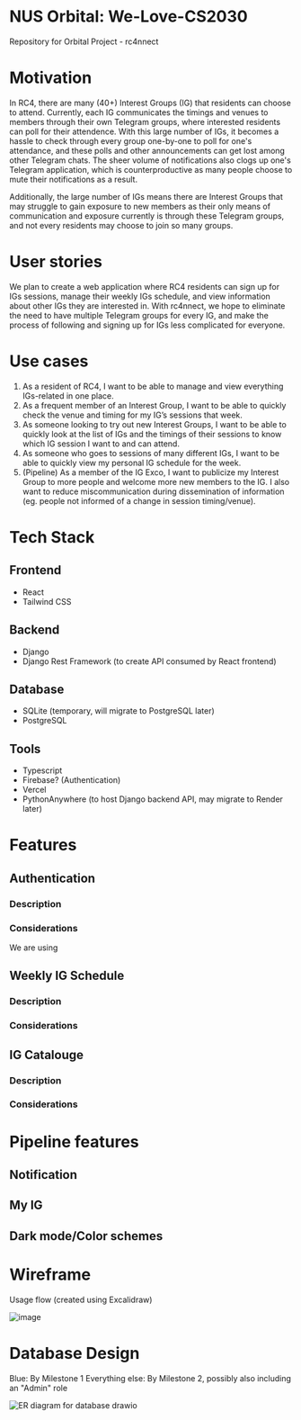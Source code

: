 # NUS Orbital: We-Love-CS2030
Repository for Orbital Project - rc4nnect


# Motivation
In RC4, there are many (40+) Interest Groups (IG) that residents can choose to attend. Currently, each IG communicates the timings and venues to members through their own Telegram groups, where interested residents can poll for their attendence. With this large number of IGs, it becomes a hassle to check through every group one-by-one to poll for one's attendance, and these polls and other announcements can get lost among other Telegram chats. The sheer volume of notifications also clogs up one's Telegram application, which is counterproductive as many people choose to mute their notifications as a result. 

Additionally, the large number of IGs means there are Interest Groups that may struggle to gain exposure to new members as their only means of communication and exposure currently is through these Telegram groups, and not every residents may choose to join so many groups.


# User stories
We plan to create a web application where RC4 residents can sign up for IGs sessions, manage their weekly IGs schedule, and view information about other IGs they are interested in. With rc4nnect, we hope to eliminate the need to have multiple Telegram groups for every IG, and make the process of following and signing up for IGs less complicated for everyone.


# Use cases
1. As a resident of RC4, I want to be able to manage and view everything IGs-related in one place.
2. As a frequent member of an Interest Group, I want to be able to quickly check the venue and timing for my IG’s sessions that week.
3. As someone looking to try out new Interest Groups, I want to be able to quickly look at the list of IGs and the timings of their sessions to know which IG session I want to and can attend.
4. As someone who goes to sessions of many different IGs, I want to be able to quickly view my personal IG schedule for the week. 
5. (Pipeline) As a member of the IG Exco, I want to publicize my Interest Group to more people and welcome more new members to the IG. I also want to reduce miscommunication during dissemination of information (eg. people not informed of a change in session timing/venue).


# Tech Stack
## Frontend
* React
* Tailwind CSS

## Backend
* Django
* Django Rest Framework (to create API consumed by React frontend)

## Database 
* SQLite (temporary, will migrate to PostgreSQL later)
* PostgreSQL 

## Tools
* Typescript
* Firebase? (Authentication)
* Vercel
* PythonAnywhere (to host Django backend API, may migrate to Render later)


# Features
## Authentication
### Description

### Considerations
We are using 

## Weekly IG Schedule
### Description

### Considerations

## IG Catalouge
### Description

### Considerations


# Pipeline features
## Notification 
## My IG
## Dark mode/Color schemes
##

# Wireframe
Usage flow (created using Excalidraw)

![image](https://github.com/Jovan131/We-Love-CS2030/assets/122341707/b73af328-9627-451d-bc49-ae3a8b1acdcd)

# Database Design
Blue: By Milestone 1
Everything else: By Milestone 2, possibly also including an "Admin" role

![ER diagram for database drawio](https://github.com/Jovan131/We-Love-CS2030/assets/122272142/ab2f543a-2a92-42e2-b0d1-dfcb284c0a88)



